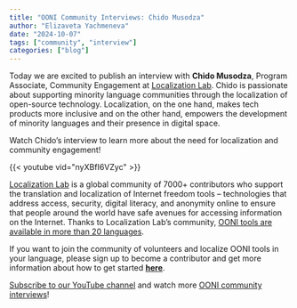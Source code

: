 ```yaml
---
title: "OONI Community Interviews: Chido Musodza"
author: "Elizaveta Yachmeneva"
date: "2024-10-07"
tags: ["community", "interview"]
categories: ["blog"]
---
```


Today we are excited to publish an interview with **Chido Musodza**, Program Associate, Community Engagement at [Localization Lab](https://www.localizationlab.org/). Chido is passionate about supporting minority language communities through the localization of open-source technology. Localization, on the one hand, makes tech products more inclusive and on the other hand, empowers the development of minority languages and their presence in digital space. 

Watch Chido’s interview to learn more about the need for localization and community engagement! 

{{< youtube vid="nyXBfI6VZyc" >}}

[Localization Lab](https://www.localizationlab.org/) is a global community of 7000+ contributors who support the translation and localization of Internet freedom tools – technologies that address access, security, digital literacy, and anonymity online to ensure that people around the world have safe avenues for accessing information on the Internet. Thanks to Localization Lab’s community, [OONI tools are available in more than 20 languages](https://wiki.localizationlab.org/index.php/OONI).

If you want to join the community of volunteers and localize OONI tools in your language, please sign up to become a contributor and get more information about how to get started **[here](https://docs.google.com/forms/d/e/1FAIpQLSfgXL7UbC6eVk7YMg_gidFnBre3a6liYSnAuhiPmtSybubNWA/viewform)**.

[Subscribe to our YouTube channel](https://www.youtube.com/channel/UCQhDgj9wBf4_w5bWFvLlq-w?sub_confirmation=1) and watch more [OONI community interviews](https://www.youtube.com/watch?v=Pam2UQoZ1qM&list=PL1sH9kYR-16nlPlFT-RDBs8O0OiS2N6fJ)!
